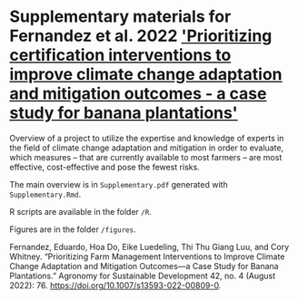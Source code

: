 # Supplementary materials for Fernandez et al. 2022 ['Prioritizing certification interventions to improve climate change adaptation and mitigation outcomes - a case study for banana plantations'](https://link.springer.com/article/10.1007/s13593-022-00809-0)

Overview of a project to utilize the expertise and knowledge of experts in the field of climate change adaptation and mitigation in order to evaluate, which measures – that are currently available to most farmers – are most effective, cost-effective and pose the fewest risks. 

The main overview is in `Supplementary.pdf` generated with `Supplementary.Rmd`.

R scripts are available in the folder `/R`.

Figures are in the folder `/figures`.

Fernandez, Eduardo, Hoa Do, Eike Luedeling, Thi Thu Giang Luu, and Cory Whitney. “Prioritizing Farm Management Interventions to Improve Climate Change Adaptation and Mitigation Outcomes—a Case Study for Banana Plantations.” Agronomy for Sustainable Development 42, no. 4 (August 2022): 76. https://doi.org/10.1007/s13593-022-00809-0.
